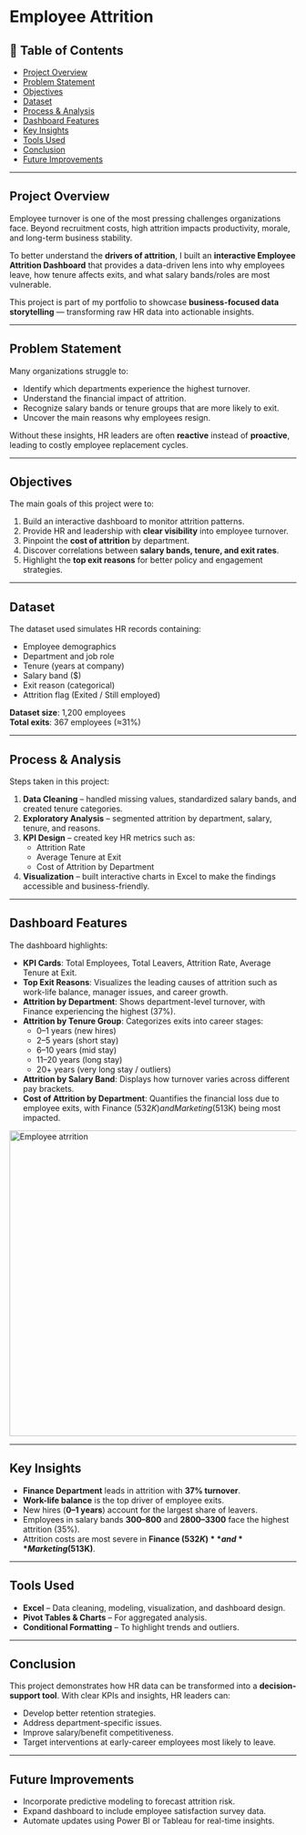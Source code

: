 # Employee Attrition 

## 📑 Table of Contents  
- [Project Overview](#project-overview)  
- [Problem Statement](#problem-statement)  
- [Objectives](#objectives)  
- [Dataset](#dataset)  
- [Process & Analysis](#process--analysis)  
- [Dashboard Features](#dashboard-features)  
- [Key Insights](#key-insights)  
- [Tools Used](#tools-used)  
- [Conclusion](#conclusion)  
- [Future Improvements](#future-improvements)  

---

## Project Overview  
Employee turnover is one of the most pressing challenges organizations face. Beyond recruitment costs, high attrition impacts productivity, morale, and long-term business stability.  

To better understand the **drivers of attrition**, I built an **interactive Employee Attrition Dashboard** that provides a data-driven lens into why employees leave, how tenure affects exits, and what salary bands/roles are most vulnerable.  

This project is part of my portfolio to showcase **business-focused data storytelling** — transforming raw HR data into actionable insights.  

---

## Problem Statement  
Many organizations struggle to:  
- Identify which departments experience the highest turnover.  
- Understand the financial impact of attrition.  
- Recognize salary bands or tenure groups that are more likely to exit.  
- Uncover the main reasons why employees resign.  

Without these insights, HR leaders are often **reactive** instead of **proactive**, leading to costly employee replacement cycles.  

---

## Objectives  
The main goals of this project were to:  
1. Build an interactive dashboard to monitor attrition patterns.  
2. Provide HR and leadership with **clear visibility** into employee turnover.  
3. Pinpoint the **cost of attrition** by department.  
4. Discover correlations between **salary bands, tenure, and exit rates**.  
5. Highlight the **top exit reasons** for better policy and engagement strategies.  

---

## Dataset  
The dataset used simulates HR records containing:  
- Employee demographics  
- Department and job role  
- Tenure (years at company)  
- Salary band ($)  
- Exit reason (categorical)  
- Attrition flag (Exited / Still employed)  

**Dataset size**: 1,200 employees  
**Total exits**: 367 employees (≈31%)  

---

## Process & Analysis  
Steps taken in this project:  
1. **Data Cleaning** – handled missing values, standardized salary bands, and created tenure categories.  
2. **Exploratory Analysis** – segmented attrition by department, salary, tenure, and reasons.  
3. **KPI Design** – created key HR metrics such as:  
   - Attrition Rate  
   - Average Tenure at Exit  
   - Cost of Attrition by Department  
4. **Visualization** – built interactive charts in Excel to make the findings accessible and business-friendly.  

---
## Dashboard Features 
The dashboard highlights:  
- **KPI Cards**: Total Employees, Total Leavers, Attrition Rate, Average Tenure at Exit.  
- **Top Exit Reasons**: Visualizes the leading causes of attrition such as work-life balance, manager issues, and career growth.  
- **Attrition by Department**: Shows department-level turnover, with Finance experiencing the highest (37%).  
- **Attrition by Tenure Group**: Categorizes exits into career stages:  
  - 0–1 years (new hires)  
  - 2–5 years (short stay)  
  - 6–10 years (mid stay)  
  - 11–20 years (long stay)  
  - 20+ years (very long stay / outliers)  
- **Attrition by Salary Band**: Displays how turnover varies across different pay brackets.  
- **Cost of Attrition by Department**: Quantifies the financial loss due to employee exits, with Finance ($532K) and Marketing ($513K) being most impacted.

<img width="979" height="537" alt="Employee atrrition" src="https://github.com/user-attachments/assets/af4071d1-30d3-42dc-aa87-ef3eaf412542" />

---

## Key Insights  
- **Finance Department** leads in attrition with **37% turnover**.  
- **Work-life balance** is the top driver of employee exits.  
- New hires (**0–1 years**) account for the largest share of leavers.  
- Employees in salary bands **300–800** and **2800–3300** face the highest attrition (35%).  
- Attrition costs are most severe in **Finance ($532K)** and **Marketing ($513K)**. 
---

## Tools Used  
- **Excel** – Data cleaning, modeling, visualization, and dashboard design.  
- **Pivot Tables & Charts** – For aggregated analysis.  
- **Conditional Formatting** – To highlight trends and outliers.  

---

## Conclusion  
This project demonstrates how HR data can be transformed into a **decision-support tool**. With clear KPIs and insights, HR leaders can:  
- Develop better retention strategies.  
- Address department-specific issues.  
- Improve salary/benefit competitiveness.  
- Target interventions at early-career employees most likely to leave.  

---

## Future Improvements  
- Incorporate predictive modeling to forecast attrition risk.  
- Expand dashboard to include employee satisfaction survey data.  
- Automate updates using Power BI or Tableau for real-time insights.  
